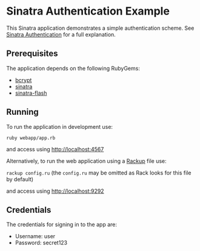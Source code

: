 Sinatra Authentication Example
==============================
This Sinatra application demonstrates a simple authentication scheme. See [Sinatra Authentication](https://sideprojectsoftware.com/blog/2015/02/22/sinatra-authentication) for a full explanation.

Prerequisites
-------------
The application depends on the following RubyGems:

* [bcrypt](https://github.com/codahale/bcrypt-ruby)
* [sinatra](https://github.com/sinatra/sinatra)
* [sinatra-flash](https://github.com/SFEley/sinatra-flash)

Running
-------
To run the application in development use:

 `ruby webapp/app.rb`

and access using [http://localhost:4567](http://localhost:4567)

Alternatively, to run the web application using a [Rackup](http://rack.github.io/) file use:

 `rackup config.ru` (the `config.ru` may be omitted as Rack looks for this file by default)

and access using [http://localhost:9292](http://localhost:9292)

Credentials
-----------
The credentials for signing in to the app are:

* Username: user
* Password: secret123
